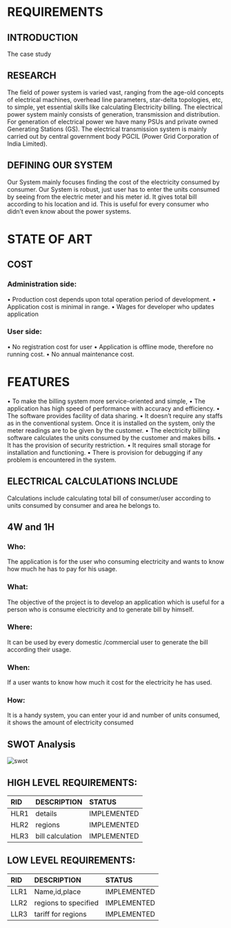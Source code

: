 # REQUIREMENTS

## INTRODUCTION
The case study 
## RESEARCH

The field of power system is varied vast, ranging from the age-old concepts of electrical machines, overhead line parameters, star-delta topologies, etc, to simple, yet essential skills like calculating Electricity billing. The electrical power system mainly consists of generation, transmission and distribution. For generation of electrical power we have many PSUs and private owned Generating Stations (GS). The electrical transmission system is mainly carried out by central government body PGCIL (Power Grid Corporation of India Limited).
## DEFINING OUR SYSTEM
Our System mainly focuses finding the cost of the electricity consumed by consumer. Our System is robust, just user has to enter the units consumed by seeing from the electric meter and his meter id. It gives total bill according to his location and id. This is useful for every consumer who didn’t even know about the power systems.

# STATE OF ART
## COST
### Administration side:
•	Production cost depends upon total operation period of development.
•	Application cost is minimal in range.
•	Wages for developer who updates application
### User side:
•	No registration cost for user
•	Application is offline mode, therefore no running cost.
•	No annual maintenance cost.

# FEATURES
•	To make the billing system more service-oriented and simple,
•	The application has high speed of performance with accuracy and efficiency.
•	The software provides facility of data sharing.
•	It doesn’t require any staffs as in the conventional system. Once it is installed on the system, only the meter readings are to be given by the customer.
•	The electricity billing software calculates the units consumed by the customer and makes bills.
•	It has the provision of security restriction.
•	It requires small storage for installation and functioning.
•	There is provision for debugging if any problem is encountered in the system.
## ELECTRICAL CALCULATIONS INCLUDE
 Calculations include calculating total bill of consumer/user according to units consumed by consumer and area he belongs to.
## 4W and 1H

### Who:
The application is for the user who consuming electricity and wants to know how much he has to pay for his usage.

### What:
The objective of the project is to develop an application which is useful for a person who is consume electricity and to generate bill by himself.

### Where:
It can be used by every domestic /commercial user to generate the bill according their usage.

### When:
If a user wants to know how much it cost for the electricity he has used.

### How:
It is a handy system, you can enter your id and number of units consumed, it shows the amount of electricity consumed
## SWOT Analysis
![swot](https://user-images.githubusercontent.com/89590962/132450962-fbe1ad24-188e-4957-93b4-4d0cc57c23cd.png)
## HIGH LEVEL REQUIREMENTS:

|RID|DESCRIPTION|STATUS|
|:--|:----------|:-----|
|HLR1|details|IMPLEMENTED|
|HLR2|regions|IMPLEMENTED|
|HLR3|bill calculation|IMPLEMENTED|


## LOW LEVEL REQUIREMENTS:

|RID|DESCRIPTION|STATUS|
|:--|:----------|:-----|
|LLR1|Name,id,place|IMPLEMENTED|
|LLR2|regions to specified|IMPLEMENTED|
|LLR3|tariff for regions|IMPLEMENTED|
